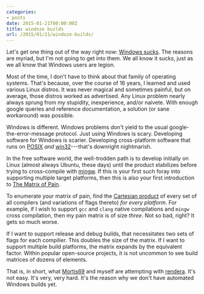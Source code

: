 ```yaml
---
categories:
- posts
date: 2015-01-21T00:00:00Z
title: windoze builds
url: /2015/01/21/windoze-builds/
---
```


Let's get one thing out of the way right now:
[Windows sucks][windows-sucks]. The reasons are myriad, but I'm not going to get
into them. We all know it sucks, just as we all know that Windows users are
legion.

Most of the time, I don't have to think about that family of operating
systems. That's because, over the course of 16 years, I learned and used various
Linux distros. It was never magical and sometimes painful, but on average, those
distros worked as advertised. Any Linux problem nearly always sprung from my
stupidity, inexperience, and/or naivete. With enough google queries and
reference documentation, a solution (or sane workaround) was possible.

Windows is different. Windows problems don't yield to the usual
google-the-error-message protocol. Just using Windows is scary. Developing
software for Windows is scarier. Developing cross-platform software that runs on
[POSIX][posix] *and* [win32][win32]---that's downright nightmarish.

In the free software world, the well-trodden path is to develop initially on
Linux (almost always Ubuntu, these days) until the product stabilizes before
trying to cross-compile with [mingw][mingw]. If this is your first such foray
into supporting multiple target platforms, then this is also your first
introduction to [The Matrix of Pain][matrix-of-pain].

To enumerate your matrix of pain, find the
[Cartesian product][cartesian-product] of every set of all compilers (and
variations of flags thereto) *for every platform*. For example, if I wish to
support `gcc` and `clang` native compilations and `mingw` cross compilation,
then my pain matrix is of size *three*. Not so bad, right? It gets so much
worse.

If I want to support release and debug builds, that necessitates two sets of
flags for each compilier. This doubles the size of the matrix. If I want to
support multiple build platforms, the matrix expands by the equivalent
factor. Within popular open-source projects, it is not uncommon to see build
matrices of dozens of elements.

That is, in short, what [Mortis69][Mortis69] and myself are attempting with
[rendera][rendera]. It's not easy. It's very, very hard. It's the reason why we
don't have automated Windows builds yet.


[windows-sucks]: https://duckduckgo.com/?q=windows+sucks
[posix]: https://en.wikipedia.org/wiki/POSIX
[win32]: https://en.wikipedia.org/wiki/Windows_API#Win32
[mingw]: http://mingw.org/
[cartesian-product]: https://en.wikipedia.org/wiki/Cartesian_product
[Mortis69]: https://github.com/Mortis69
[rendera]: https://github.com/Mortis69/rendera
[matrix-of-pain]: https://en.wikipedia.org/wiki/Matrix_of_pain

